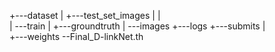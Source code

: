 

+---dataset
|   +---test_set_images
|   |   
|   \---train
|       +---groundtruth
|       \---images
+---logs
+---submits
|   
+---weights
    \--Final_D-linkNet.th
    
